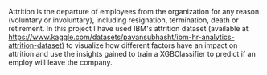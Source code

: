 Attrition is the departure of employees from the organization for any reason (voluntary or involuntary), including resignation, termination, death or retirement.
In this project I have used IBM's attrition dataset (available at https://www.kaggle.com/datasets/pavansubhasht/ibm-hr-analytics-attrition-dataset) 
to visualize how different factors have an impact on attrition and use the insights gained to train a XGBClassifier to predict if an employ will leave the company.
